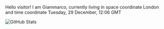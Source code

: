 Hello visitor! I am Giammarco, currently living in space coordinate London and time coordinate Tuesday, 29 December, 12:06 GMT

![GitHub Stats](https://github-readme-stats.vercel.app/api?username=grcasanova)
